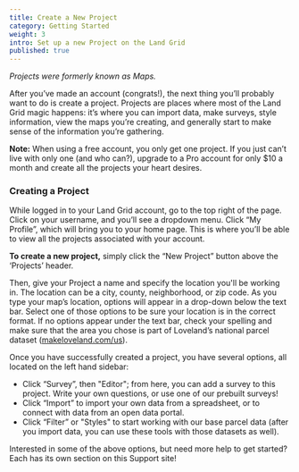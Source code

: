 ```yaml
---
title: Create a New Project
category: Getting Started
weight: 3
intro: Set up a new Project on the Land Grid
published: true
---
```


_Projects were formerly known as Maps._

After you’ve made an account (congrats!), the next thing you’ll probably want to do is create a project. Projects are places where most of the Land Grid magic happens: it’s where you can import data, make surveys, style information, view the maps you’re creating, and generally start to make sense of the information you’re gathering. 

**Note:** When using a free account, you only get one project. If you just can’t live with only one (and who can?), upgrade to a Pro account for only $10 a month and create all the projects your heart desires.

### Creating a Project

While logged in to your Land Grid account, go to the top right of the page. Click on your username, and you’ll see a dropdown menu. Click “My Profile”, which will bring you to your home page. This is where you’ll be able to view all the projects associated with your account.

**To create a new project,** simply click the “New Project” button above the ‘Projects’ header.

Then, give your Project a name and specify the location you'll be working in. The location can be a city, county, neighborhood, or zip code. As you type your map’s location, options will appear in a drop-down below the text bar. Select one of those options to be sure your location is in the correct format. If no options appear under the text bar, check your spelling and make sure that the area you chose is part of Loveland’s national parcel dataset ([makeloveland.com/us](https://makeloveland.com/us)).

Once you have successfully created a project, you have several options, all located on the left hand sidebar:


  * Click “Survey”, then "Editor"; from here, you can add a survey to this project. Write your own questions, or use one of our prebuilt surveys!
  * Click “Import” to import your own data from a spreadsheet, or to connect with data from an open data portal.
  * Click “Filter” or "Styles" to start working with our base parcel data (after you import data, you can use these tools with those datasets as well).

Interested in some of the above options, but need more help to get started? Each has its own section on this Support site!
